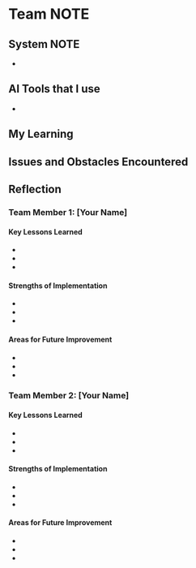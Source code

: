 # Team NOTE

## System NOTE
-

## AI Tools that I use
-

## My Learning
## Issues and Obstacles Encountered
## Reflection

### Team Member 1: [Your Name]

#### Key Lessons Learned
-
-
-

#### Strengths of Implementation
-
-
-

#### Areas for Future Improvement
-
-
-

### Team Member 2: [Your Name]

#### Key Lessons Learned
-
-
-

#### Strengths of Implementation
-
-
-

#### Areas for Future Improvement
-
-
-

